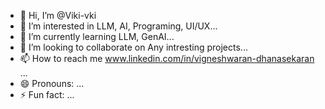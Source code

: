 - 👋 Hi, I’m @Viki-vki
- 👀 I’m interested in LLM, AI, Programing, UI/UX...
- 🌱 I’m currently learning LLM, GenAI...
- 💞️ I’m looking to collaborate on Any intresting projects...
- 📫 How to reach me www.linkedin.com/in/vigneshwaran-dhanasekaran ...
- 😄 Pronouns: ...
- ⚡ Fun fact: ...

<!---
Viki-vki/Viki-vki is a ✨ special ✨ repository because its `README.md` (this file) appears on your GitHub profile.
You can click the Preview link to take a look at your changes.
--->
